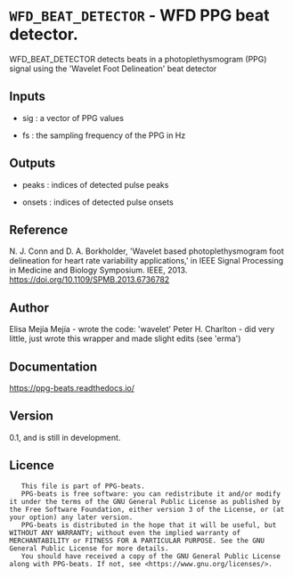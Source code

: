 # `WFD_BEAT_DETECTOR` - WFD PPG beat detector.
WFD_BEAT_DETECTOR detects beats in a photoplethysmogram (PPG) signal
using the 'Wavelet Foot Delineation' beat detector

##  Inputs
+   sig : a vector of PPG values
    
+   fs  : the sampling frequency of the PPG in Hz
    
##  Outputs
+   peaks : indices of detected pulse peaks
    
+   onsets : indices of detected pulse onsets
    
##  Reference
N. J. Conn and D. A. Borkholder, 'Wavelet based photoplethysmogram foot delineation for heart rate variability applications,' in IEEE Signal Processing in Medicine and Biology Symposium. IEEE, 2013. <https://doi.org/10.1109/SPMB.2013.6736782>

##  Author
Elisa Mejía Mejía - wrote the code: 'wavelet'
Peter H. Charlton - did very little, just wrote this wrapper and made slight edits (see 'erma')

##  Documentation
<https://ppg-beats.readthedocs.io/>

##  Version
0.1, and is still in development.

##  Licence
       This file is part of PPG-beats.
       PPG-beats is free software: you can redistribute it and/or modify it under the terms of the GNU General Public License as published by the Free Software Foundation, either version 3 of the License, or (at your option) any later version.
       PPG-beats is distributed in the hope that it will be useful, but WITHOUT ANY WARRANTY; without even the implied warranty of MERCHANTABILITY or FITNESS FOR A PARTICULAR PURPOSE. See the GNU General Public License for more details.
       You should have received a copy of the GNU General Public License along with PPG-beats. If not, see <https://www.gnu.org/licenses/>.
